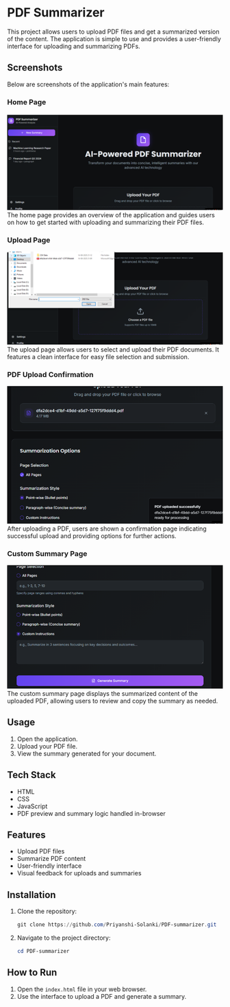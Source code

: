 # PDF Summarizer

This project allows users to upload PDF files and get a summarized version of the content. The application is simple to use and provides a user-friendly interface for uploading and summarizing PDFs.

## Screenshots

Below are screenshots of the application's main features:

### Home Page
![Home Page](home.PNG)
The home page provides an overview of the application and guides users on how to get started with uploading and summarizing their PDF files.

### Upload Page
![Upload Page](upload.PNG)
The upload page allows users to select and upload their PDF documents. It features a clean interface for easy file selection and submission.

### PDF Upload Confirmation
![PDF Upload Confirmation](pdf%20upload.PNG)
After uploading a PDF, users are shown a confirmation page indicating successful upload and providing options for further actions.

### Custom Summary Page
![Custom Summary Page](custom.PNG)
The custom summary page displays the summarized content of the uploaded PDF, allowing users to review and copy the summary as needed.

## Usage
1. Open the application.
2. Upload your PDF file.
3. View the summary generated for your document.

## Tech Stack
- HTML
- CSS
- JavaScript
- PDF preview and summary logic handled in-browser

## Features
- Upload PDF files
- Summarize PDF content
- User-friendly interface
- Visual feedback for uploads and summaries

## Installation
1. Clone the repository:
	```powershell
	git clone https://github.com/Priyanshi-Solanki/PDF-summarizer.git
	```
2. Navigate to the project directory:
	```powershell
	cd PDF-summarizer
	```

## How to Run
1. Open the `index.html` file in your web browser.
2. Use the interface to upload a PDF and generate a summary.
